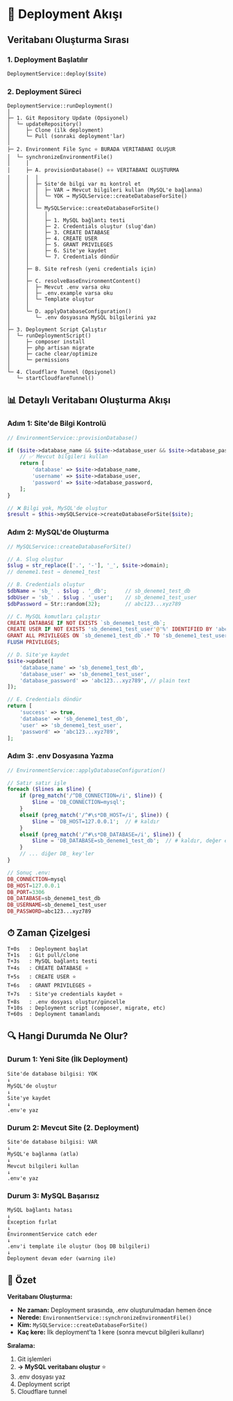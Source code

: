 # 🚀 Deployment Akışı

## Veritabanı Oluşturma Sırası

### 1. Deployment Başlatılır

```php
DeploymentService::deploy($site)
```

### 2. Deployment Süreci

```
DeploymentService::runDeployment()
│
├─ 1. Git Repository Update (Opsiyonel)
│  └─ updateRepository()
│     ├─ Clone (ilk deployment)
│     └─ Pull (sonraki deployment'lar)
│
├─ 2. Environment File Sync ⭐ BURADA VERITABANI OLUŞUR
│  └─ synchronizeEnvironmentFile()
│     │
│     ├─ A. provisionDatabase() ⭐⭐ VERITABANI OLUŞTURMA
│     │  │
│     │  ├─ Site'de bilgi var mı kontrol et
│     │  │  ├─ VAR → Mevcut bilgileri kullan (MySQL'e bağlanma)
│     │  │  └─ YOK → MySQLService::createDatabaseForSite()
│     │  │
│     │  └─ MySQLService::createDatabaseForSite()
│     │     │
│     │     ├─ 1. MySQL bağlantı testi
│     │     ├─ 2. Credentials oluştur (slug'dan)
│     │     ├─ 3. CREATE DATABASE
│     │     ├─ 4. CREATE USER
│     │     ├─ 5. GRANT PRIVILEGES
│     │     ├─ 6. Site'ye kaydet
│     │     └─ 7. Credentials döndür
│     │
│     ├─ B. Site refresh (yeni credentials için)
│     │
│     ├─ C. resolveBaseEnvironmentContent()
│     │  ├─ Mevcut .env varsa oku
│     │  ├─ .env.example varsa oku
│     │  └─ Template oluştur
│     │
│     └─ D. applyDatabaseConfiguration()
│        └─ .env dosyasına MySQL bilgilerini yaz
│
├─ 3. Deployment Script Çalıştır
│  └─ runDeploymentScript()
│     ├─ composer install
│     ├─ php artisan migrate
│     ├─ cache clear/optimize
│     └─ permissions
│
└─ 4. Cloudflare Tunnel (Opsiyonel)
   └─ startCloudfareTunnel()
```

## 📊 Detaylı Veritabanı Oluşturma Akışı

### Adım 1: Site'de Bilgi Kontrolü

```php
// EnvironmentService::provisionDatabase()

if ($site->database_name && $site->database_user && $site->database_password) {
    // ✅ Mevcut bilgileri kullan
    return [
        'database' => $site->database_name,
        'username' => $site->database_user,
        'password' => $site->database_password,
    ];
}

// ❌ Bilgi yok, MySQL'de oluştur
$result = $this->mySQLService->createDatabaseForSite($site);
```

### Adım 2: MySQL'de Oluşturma

```php
// MySQLService::createDatabaseForSite()

// A. Slug oluştur
$slug = str_replace(['.', '-'], '_', $site->domain);
// deneme1.test → deneme1_test

// B. Credentials oluştur
$dbName = 'sb_' . $slug . '_db';      // sb_deneme1_test_db
$dbUser = 'sb_' . $slug . '_user';    // sb_deneme1_test_user
$dbPassword = Str::random(32);        // abc123...xyz789

// C. MySQL komutları çalıştır
CREATE DATABASE IF NOT EXISTS `sb_deneme1_test_db`;
CREATE USER IF NOT EXISTS 'sb_deneme1_test_user'@'%' IDENTIFIED BY 'abc123...';
GRANT ALL PRIVILEGES ON `sb_deneme1_test_db`.* TO 'sb_deneme1_test_user'@'%';
FLUSH PRIVILEGES;

// D. Site'ye kaydet
$site->update([
    'database_name' => 'sb_deneme1_test_db',
    'database_user' => 'sb_deneme1_test_user',
    'database_password' => 'abc123...xyz789', // plain text
]);

// E. Credentials döndür
return [
    'success' => true,
    'database' => 'sb_deneme1_test_db',
    'user' => 'sb_deneme1_test_user',
    'password' => 'abc123...xyz789',
];
```

### Adım 3: .env Dosyasına Yazma

```php
// EnvironmentService::applyDatabaseConfiguration()

// Satır satır işle
foreach ($lines as $line) {
    if (preg_match('/^DB_CONNECTION=/i', $line)) {
        $line = 'DB_CONNECTION=mysql';
    }
    elseif (preg_match('/^#\s*DB_HOST=/i', $line)) {
        $line = 'DB_HOST=127.0.0.1';  // # kaldır
    }
    elseif (preg_match('/^#\s*DB_DATABASE=/i', $line)) {
        $line = 'DB_DATABASE=sb_deneme1_test_db';  // # kaldır, değer ekle
    }
    // ... diğer DB_ key'ler
}

// Sonuç .env:
DB_CONNECTION=mysql
DB_HOST=127.0.0.1
DB_PORT=3306
DB_DATABASE=sb_deneme1_test_db
DB_USERNAME=sb_deneme1_test_user
DB_PASSWORD=abc123...xyz789
```

## ⏱ Zaman Çizelgesi

```
T+0s   : Deployment başlat
T+1s   : Git pull/clone
T+3s   : MySQL bağlantı testi
T+4s   : CREATE DATABASE ⭐
T+5s   : CREATE USER ⭐
T+6s   : GRANT PRIVILEGES ⭐
T+7s   : Site'ye credentials kaydet ⭐
T+8s   : .env dosyası oluştur/güncelle
T+10s  : Deployment script (composer, migrate, etc)
T+60s  : Deployment tamamlandı
```

## 🔍 Hangi Durumda Ne Olur?

### Durum 1: Yeni Site (İlk Deployment)
```
Site'de database bilgisi: YOK
↓
MySQL'de oluştur
↓
Site'ye kaydet
↓
.env'e yaz
```

### Durum 2: Mevcut Site (2. Deployment)
```
Site'de database bilgisi: VAR
↓
MySQL'e bağlanma (atla)
↓
Mevcut bilgileri kullan
↓
.env'e yaz
```

### Durum 3: MySQL Başarısız
```
MySQL bağlantı hatası
↓
Exception fırlat
↓
EnvironmentService catch eder
↓
.env'i template ile oluştur (boş DB bilgileri)
↓
Deployment devam eder (warning ile)
```

## 📝 Özet

**Veritabanı Oluşturma:**
- **Ne zaman:** Deployment sırasında, .env oluşturulmadan hemen önce
- **Nerede:** `EnvironmentService::synchronizeEnvironmentFile()`
- **Kim:** `MySQLService::createDatabaseForSite()`
- **Kaç kere:** İlk deployment'ta 1 kere (sonra mevcut bilgileri kullanır)

**Sıralama:**
1. Git işlemleri
2. **→ MySQL veritabanı oluştur** ⭐
3. .env dosyası yaz
4. Deployment script
5. Cloudflare tunnel

